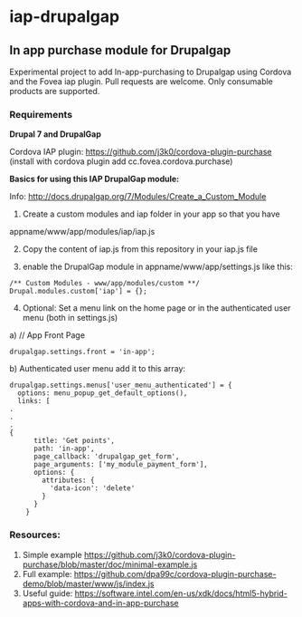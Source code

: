# iap-drupalgap

<h2>In app purchase module for Drupalgap</h2>

Experimental project to add In-app-purchasing to Drupalgap using Cordova and the Fovea iap plugin. Pull requests are welcome. Only consumable products are supported.

<h3>Requirements</h3>

<b>Drupal 7 and DrupalGap</b>

Cordova IAP plugin: https://github.com/j3k0/cordova-plugin-purchase (install with cordova plugin add cc.fovea.cordova.purchase)

<b>Basics for using this IAP DrupalGap module:</b>

Info: http://docs.drupalgap.org/7/Modules/Create_a_Custom_Module

1) Create a custom modules and iap folder in your app so that you have

appname/www/app/modules/iap/iap.js

2) Copy the content of iap.js from this repository in your iap.js file

3) enable the DrupalGap module in appname/www/app/settings.js like this:

```
/** Custom Modules - www/app/modules/custom **/
Drupal.modules.custom['iap'] = {};
```

4) Optional: Set a menu link on the home page or in the authenticated user menu (both in settings.js)

  a) // App Front Page
```
drupalgap.settings.front = 'in-app';
```

  b) Authenticated user menu
  add it to this array:
```
drupalgap.settings.menus['user_menu_authenticated'] = {
  options: menu_popup_get_default_options(),
  links: [
.
.
.
{
      title: 'Get points',
      path: 'in-app',
      page_callback: 'drupalgap_get_form',
      page_arguments: ['my_module_payment_form'],
      options: {
        attributes: {
          'data-icon': 'delete'
        }
      }
    }
```

<h3>Resources:</h3>

1. Simple example https://github.com/j3k0/cordova-plugin-purchase/blob/master/doc/minimal-example.js
2. Full example: https://github.com/dpa99c/cordova-plugin-purchase-demo/blob/master/www/js/index.js
3. Useful guide: https://software.intel.com/en-us/xdk/docs/html5-hybrid-apps-with-cordova-and-in-app-purchase
